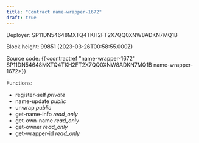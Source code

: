 ```yaml
---
title: "Contract name-wrapper-1672"
draft: true
---
```

Deployer: SP11DN54648MXTQ4TKH2FT2X7QQ0XNW8ADKN7MQ1B


 



Block height: 99851 (2023-03-26T00:58:55.000Z)

Source code: {{<contractref "name-wrapper-1672" SP11DN54648MXTQ4TKH2FT2X7QQ0XNW8ADKN7MQ1B name-wrapper-1672>}}

Functions:

* register-self _private_
* name-update _public_
* unwrap _public_
* get-name-info _read_only_
* get-own-name _read_only_
* get-owner _read_only_
* get-wrapper-id _read_only_

